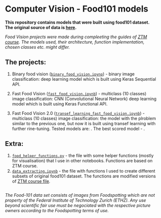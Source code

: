# Computer Vision - Food101 models    

**This repository contains models that were built using food101 dataset. The original source of data is [here](https://data.vision.ee.ethz.ch/cvl/datasets_extra/food-101/).**


*Food Vision projects were made during compleeting the guides of [ZTM course](https://github.com/mrdbourke/tensorflow-deep-learning/tree/main). The models used, their architecture, function implementation, chosen classes etc. might differ.*


## The projects:

1. Binary food vision ([`binary_food_vision.ipynp`]()) - binary image classification: deep learning model which is built using Keras Sequential API. 

2. Fast Food Vision ([`fast_food_vision.ipynb`]()) - multiclass (10 classes) image classification: CNN (Convolutional Neural Network) deep learning model which is built using Keras Functional API.

3. Fast Food Vision 2.0 ([`transef_learning_fast_food_vision.ipynb`]()) - multiclass (10 classes) image classification: the model with the plroblem similar to the previous one, but now it is built using transef learning with further rine-tuning. Tested models are: . The best scored model - .



## Extra:
1. [`food_helper_functions.py`]() - the file with some helper functions (mostly for visualisation) that I use in other notebooks. Functions are based on ZTM course.
2. [`data_extracting.ipynb`]() - the file with functions I used to create different subsets of original food101 dataset. The functions are modified versions of [ZTM course file](https://github.com/mrdbourke/tensorflow-deep-learning/blob/main/extras/image_data_modification.ipynb).

##
*The Food-101 data set consists of images from Foodspotting which are not property of the Federal Institute of Technology Zurich (ETHZ). Any use beyond scientific fair use must be negociated with the respective picture owners according to the Foodspotting terms of use.*

